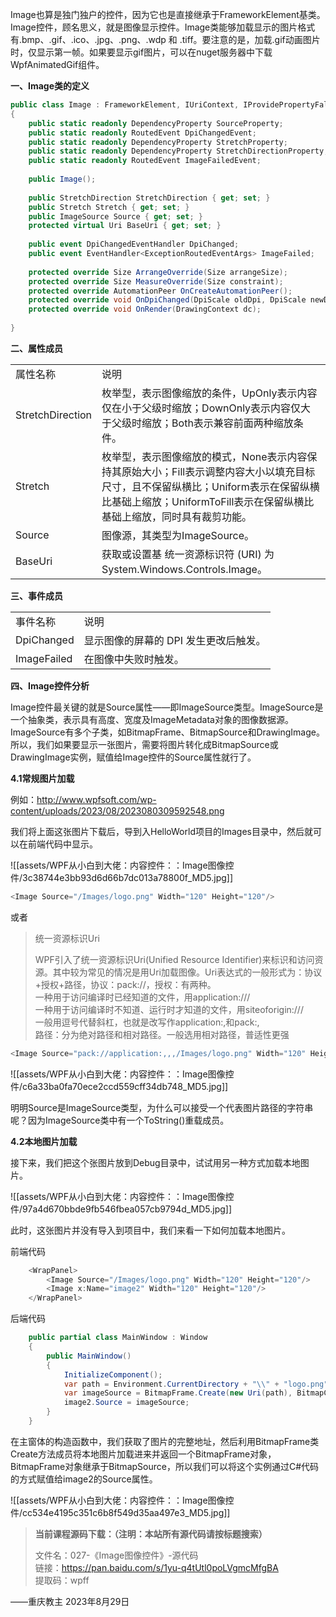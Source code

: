Image也算是独门独户的控件，因为它也是直接继承于FrameworkElement基类。Image控件，顾名思义，就是图像显示控件。Image类能够加载显示的图片格式有.bmp、.gif、.ico、.jpg、.png、.wdp 和 .tiff。要注意的是，加载.gif动画图片时，仅显示第一帧。如果要显示gif图片，可以在nuget服务器中下载WpfAnimatedGif组件。

**一、Image类的定义**

```cs
public class Image : FrameworkElement, IUriContext, IProvidePropertyFallback
{
    public static readonly DependencyProperty SourceProperty;
    public static readonly RoutedEvent DpiChangedEvent;
    public static readonly DependencyProperty StretchProperty;
    public static readonly DependencyProperty StretchDirectionProperty;
    public static readonly RoutedEvent ImageFailedEvent;
 
    public Image();
 
    public StretchDirection StretchDirection { get; set; }
    public Stretch Stretch { get; set; }
    public ImageSource Source { get; set; }
    protected virtual Uri BaseUri { get; set; }
 
    public event DpiChangedEventHandler DpiChanged;
    public event EventHandler<ExceptionRoutedEventArgs> ImageFailed;
 
    protected override Size ArrangeOverride(Size arrangeSize);
    protected override Size MeasureOverride(Size constraint);
    protected override AutomationPeer OnCreateAutomationPeer();
    protected override void OnDpiChanged(DpiScale oldDpi, DpiScale newDpi);
    protected override void OnRender(DrawingContext dc);
 
}
```

**二、属性成员**

|   |   |
|---|---|
|属性名称|说明|
|StretchDirection|枚举型，表示图像缩放的条件，UpOnly表示内容仅在小于父级时缩放；DownOnly表示内容仅大于父级时缩放；Both表示兼容前面两种缩放条件。|
|Stretch|枚举型，表示图像缩放的模式，None表示内容保持其原始大小；Fill表示调整内容大小以填充目标尺寸，且不保留纵横比；Uniform表示在保留纵横比基础上缩放；UniformToFill表示在保留纵横比基础上缩放，同时具有裁剪功能。|
|Source|图像源，其类型为ImageSource。|
|BaseUri|获取或设置基 统一资源标识符 (URI) 为 System.Windows.Controls.Image。|

**三、事件成员**

|   |   |
|---|---|
|事件名称|说明|
|DpiChanged|显示图像的屏幕的 DPI 发生更改后触发。|
|ImageFailed|在图像中失败时触发。|

**四、Image控件分析**

Image控件最关键的就是Source属性——即ImageSource类型。ImageSource是一个抽象类，表示具有高度、宽度及ImageMetadata对象的图像数据源。ImageSource有多个子类，如BitmapFrame、BitmapSource和DrawingImage。所以，我们如果要显示一张图片，需要将图片转化成BitmapSource或DrawingImage实例，赋值给Image控件的Source属性就行了。

**4.1常规图片加载**

例如：http://www.wpfsoft.com/wp-content/uploads/2023/08/2023080309592548.png

我们将上面这张图片下载后，导到入HelloWorld项目的Images目录中，然后就可以在前端代码中显示。

![[assets/WPF从小白到大佬：内容控件：：Image图像控件/3c38744e3bb93d6d66b7dc013a78800f_MD5.jpg]]

```cs
<Image Source="/Images/logo.png" Width="120" Height="120"/>
```

或者

> 统一资源标识Uri
> 
> WPF引入了统一资源标识Uri(Unified Resource Identifier)来标识和访问资源。其中较为常见的情况是用Uri加载图像。Uri表达式的一般形式为：协议+授权+路径，协议：pack://，授权：有两种。  
> 一种用于访问编译时已经知道的文件，用application:///  
> 一种用于访问编译时不知道、运行时才知道的文件，用siteoforigin:///  
> 一般用逗号代替斜杠，也就是改写作application:,和pack:,  
> 路径：分为绝对路径和相对路径。一般选用相对路径，普适性更强

```cs
<Image Source="pack://application:,,,/Images/logo.png" Width="120" Height="120"/>
```

![[assets/WPF从小白到大佬：内容控件：：Image图像控件/c6a33ba0fa70ece2ccd559cff34db748_MD5.jpg]]

明明Source是ImageSource类型，为什么可以接受一个代表图片路径的字符串呢？因为ImageSource类中有一个ToString()重载成员。

**4.2本地图片加载**

接下来，我们把这个张图片放到Debug目录中，试试用另一种方式加载本地图片。

![[assets/WPF从小白到大佬：内容控件：：Image图像控件/97a4d670bbde9fb546fbea057cb9794d_MD5.jpg]]

此时，这张图片并没有导入到项目中，我们来看一下如何加载本地图片。

前端代码

```cs
    <WrapPanel>
        <Image Source="/Images/logo.png" Width="120" Height="120"/>
        <Image x:Name="image2" Width="120" Height="120"/>
    </WrapPanel>
```

后端代码

```cs
    public partial class MainWindow : Window
    {
        public MainWindow()
        {
            InitializeComponent();
            var path = Environment.CurrentDirectory + "\\" + "logo.png";
            var imageSource = BitmapFrame.Create(new Uri(path), BitmapCreateOptions.None, BitmapCacheOption.OnLoad);
            image2.Source = imageSource;
        }
    }
```

在主窗体的构造函数中，我们获取了图片的完整地址，然后利用BitmapFrame类Create方法成员将本地图片加载进来并返回一个BitmapFrame对象，BitmapFrame对象继承于BitmapSource，所以我们可以将这个实例通过C#代码的方式赋值给image2的Source属性。

![[assets/WPF从小白到大佬：内容控件：：Image图像控件/cc534e4195c351c6b8f549d35aa497e3_MD5.jpg]]

> **当前课程源码下载：（注明：本站所有源代码请按标题搜索）**
> 
> 文件名：027-《Image图像控件》-源代码  
> 链接：https://pan.baidu.com/s/1yu-q4tUtl0poLVgmcMfgBA  
> 提取码：wpff

——重庆教主 2023年8月29日
